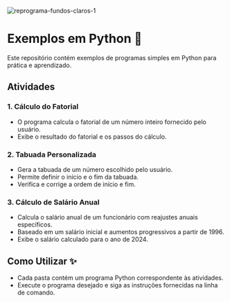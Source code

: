 ![reprograma-fundos-claros-1](https://github.com/Ladiane-PS/aula01/assets/123704367/9e7296ee-fde7-4c4b-a671-92ddb5c92463)


# Exemplos em Python 🚀

Este repositório contém exemplos de programas simples em Python para prática e aprendizado.

## Atividades

### 1. Cálculo do Fatorial

- O programa calcula o fatorial de um número inteiro fornecido pelo usuário.
- Exibe o resultado do fatorial e os passos do cálculo.

### 2. Tabuada Personalizada

- Gera a tabuada de um número escolhido pelo usuário.
- Permite definir o início e o fim da tabuada.
- Verifica e corrige a ordem de início e fim.

### 3. Cálculo de Salário Anual

- Calcula o salário anual de um funcionário com reajustes anuais específicos.
- Baseado em um salário inicial e aumentos progressivos a partir de 1996.
- Exibe o salário calculado para o ano de 2024.

## Como Utilizar ✨

- Cada pasta contém um programa Python correspondente às atividades.
- Execute o programa desejado e siga as instruções fornecidas na linha de comando.



